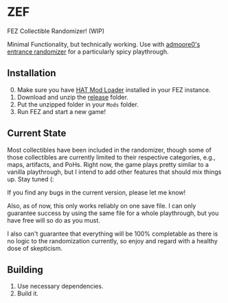 # ZEF
FEZ Collectible Randomizer! (WIP)

Minimal Functionality, but technically working. Use with [admoore0's entrance randomizer](https://github.com/admoore0/fez-randomizer) for a particularly spicy playthrough.

## Installation
0. Make sure you have [HAT Mod Loader](https://github.com/FEZModding/HAT) installed in your FEZ instance.
1. Download and unzip the [release](https://github.com/BDrewChris/ZEF/releases) folder.
2. Put the unzipped folder in your `Mods` folder.
3. Run FEZ and start a new game!

## Current State
Most collectibles have been included in the randomizer, though some of those collectibles are currently limited to their respective categories, e.g., maps, artifacts, and PoHs.
Right now, the game plays pretty similar to a vanilla playthrough, but I intend to add other features that should mix things up. Stay tuned (:

If you find any bugs in the current version, please let me know!

Also, as of now, this only works reliably on one save file. I can only guarantee success by using the same file for a whole playthrough, but you have free will so do as you must.

I also can't guarantee that everything will be 100% completable as there is no logic to the randomization currently, so enjoy and regard with a healthy dose of skepticism.

## Building
1. Use necessary dependencies.
2. Build it.
